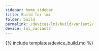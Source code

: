 ```yaml
---
sidebar: home_sidebar
title: Build for lmi
folder: build
permalink: /devices/lmi/build/variant2/
device: lmi_variant2
---
```

{% include templates/device_build.md %}

